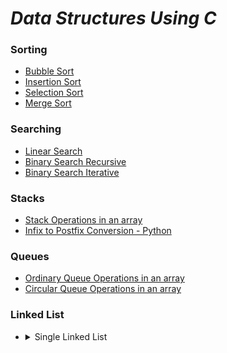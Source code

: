 # *Data Structures Using C*
### Sorting
* [Bubble Sort](https://github.com/darsigangothri06/Data-Structures-Using-C/blob/main/Bubble%20Sort.c)
* [Insertion Sort](https://github.com/darsigangothri06/Data-Structures-Using-C/blob/main/Insertion%20Sort.c)
* [Selection Sort](https://github.com/darsigangothri06/Data-Structures-Using-C/blob/main/Selection%20Sort.c)
* [Merge Sort](https://github.com/darsigangothri06/Data-Structures-Using-C/blob/main/Merge%20Sort.c)

### Searching
* [Linear Search](https://github.com/darsigangothri06/Data-Structures-Using-C/blob/main/LinearSearch.c)
* [Binary Search Recursive](https://github.com/darsigangothri06/Data-Structures-Using-C/blob/main/BinarySearchRec.c "Recursive")
* [Binary Search Iterative](https://github.com/darsigangothri06/Data-Structures-Using-C/blob/main/BinarySearch.c "Iterative")

### Stacks
* [Stack Operations in an array](https://github.com/darsigangothri06/Data-Structures-Using-C/blob/main/StackOperations.c)
* [Infix to Postfix Conversion - Python](https://github.com/darsigangothri06/Data-Structures-Using-C/blob/main/InfixToPostfix.py)

### Queues 
* [Ordinary Queue Operations in an array](https://github.com/darsigangothri06/Data-Structures-Using-C/blob/main/QueueOperations.c)
* [Circular Queue Operations in an array](https://github.com/darsigangothri06/Data-Structures-Using-C/blob/main/CircularQueue.c)

### Linked List
* 
  <details>
      <summary>Single Linked List</summary>


    * [Single Linked List Creation "With N nodes"](https://github.com/darsigangothri06/Data-Structures-Using-C/blob/main/SingleLinkedList.c)
  </details>